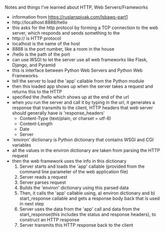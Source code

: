 Notes and things I've learned about HTTP, Web Servers/Frameworks
- information from https://ruslanspivak.com/lsbaws-part1
- http://localhost:8888/hello
- this asks for the http protocol by forming a TCP connection to the web server,
    which responds and sends something to the 
- http:// is HTTP protocol
- localhost is the name of the host
- 8888 is the port number, like a room in the house
- /hello is the path of the port
- can use WSGI to let the server use all web frameworks like Flask, Django, and Pyramid
- this is interface between Python Web Servers and Python Web Frameworks
- tell the server to load the 'app' callable from the Python module
- then this loaded app shows up when the server takes a request and returns this to the HTTP
- specified the /hello which shows up at the end of the url
- when you run the server and call it by typing in the url, it generates a response
    that transmits to the client, HTTP headers that web server should generally have is 'response_headers'
    - Content-Type (text/plain, or charset = utf-8)
    - Content-Length
    - Date
    - Server
- 'environ' dictionary is Python dictionary that contains WSGI and CGI variables
- all the values in the environ dictionary are taken from parsing the HTTP request
- then the web framework uses the info in this dictionary
    1. Server starts and loads the 'app' callable (provided from the command line parameter of the web application file)
    2. Server reads a request
    3. Server parses request
    4. Builds the 'environ' dictionary using this parsed data
    5. Then, it calls the 'app' callable using, a) environ dictionary and b) start_response callable 
        and gets a response body back that is used in next step
    6. Server uses the data from the 'app' call and data from the start_response(this includes the status and 
        response headers), to construct an HTTP response
    7. Server transmits this HTTP response back to the client
